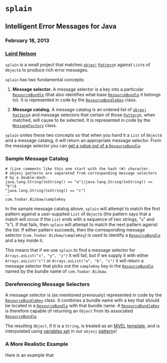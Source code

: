 <!-- -*- markdown -*- -->
# `splain`

## Intelligent Error Messages for Java

### February 18, 2013

### [Laird Nelson][1]

`splain` is a small project that matches [`objexj`][2] [`Pattern`][7]s
against `List`s of `Object`s to produce rich error messages.

`splain` has two fundamental concepts:

 1. **Message selector.** A message selector is a key into a
    particular [`ResourceBundle`][3] (that also identifies what base
    [`ResourceBundle`][3] it belongs to).  It is represented in code
    by the [`ResourceBundleKey`][8] class.
    
 2. **Message catalog.** A message catalog is an ordered list of
    [`objexj`][2] [`Pattern`][7]s and message selectors that certain
    of those [`Pattern`][7]s, when matched, will cause to be selected.
    It is represented in code by the [`MessageFactory`][9] class.

`splain` unites these two concepts so that when you hand it a `List`
of `Object`s and a message catalog, it will return an appropriate
message selector.  From the message selector you can
[get a value out of a `ResourceBundle`][4].

### Sample Message Catalog

    # (Line comments like this one start with the hash (#) character.
    # objexj patterns are separated from corresponding message selectors
    # by a double-dash.
    java.lang.String(toString() == "a")/java.lang.String(toString() == "b")$
    ^java.lang.String(toString() == "c")
    --
    com.foobar.Bizbaw/sampleKey
    
In the sample message catalog above, `splain` will attempt to match
the first pattern against a user-supplied `List` of `Object`s (the
pattern says that a match will occur if the `List` ends with a
sequence of two strings, "`a`" and "`b`").  If that fails, then
`splain` will attempt to match the next pattern against the list.  If
either pattern succeeds, then the corresponding message selector
(`com.foobar.Bizbaw/sampleKey`) is used to identify a
[`ResourceBundle`][3] and a key inside it.

This means that if we use `splain` to find a message selector for
`Arrays.asList("x", "y", "z")` it will fail, but if we supply it with
either `Arrays.asList("c")` or `Arrays.asList("a", "b", "c")` it will
return a message selector that picks out the `sampleKey` key in the
[`ResourceBundle`][3] named by the bundle name of `com.foobar.Bizbaw`.

### Dereferencing Message Selectors

A message selector is (as mentioned previously) represented in code by
the [`ResourceBundleKey`][8] class.  It combines a bundle name with a
key that should be located in a [`ResourceBundle`][3] with that bundle
name.  A [`ResourceBundleKey`][8] is therefore capable of returning an
`Object` from its associated [`ResourceBundle`][4].

The resulting `Object`, if it is a `String`, is treated as an
[MVEL][5] [template][6], and is interpolated using [variables set][10]
in our `objexj` [pattern][7]s!

### A More Realistic Example

Here is an example that 

[1]: http://about.me/lairdnelson
[2]: http://ljnelson.github.com/objexj
[3]: http://docs.oracle.com/javase/6/docs/api/java/util/ResourceBundle.html
[4]: http://docs.oracle.com/javase/6/docs/api/java/util/ResourceBundle.html#getObject(java.lang.String)
[5]: http://mvel.codehaus.org/
[6]: http://mvel.codehaus.org/MVEL+2.0+Templating+Guide
[7]: http://ljnelson.github.com/objexj/apidocs/com/edugility/objexj/Pattern.html
[8]: apidocs/com/edugility/splain/ResourceBundleKey.html
[9]: apidocs/com/edugility/splain/MessageFactory.html
[10]: http://ljnelson.github.com/objexj/apidocs/com/edugility/objexj/Matcher.html#getVariables()
